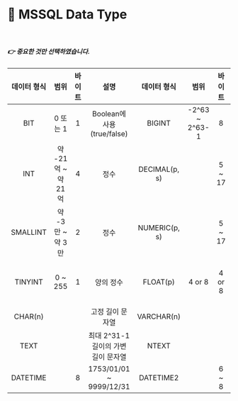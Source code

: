 # 🔗 MSSQL Data Type

<br>

##### 👉 중요한 것만 선택하였습니다.

|데이터 형식|범위|바이트|설명|데이터 형식|범위|바이트|설명|
|:--:|:--:|:--:|:--:|:--:|:--:|:--:|:--:|
|BIT|0 또는 1|1|Boolean에 사용 (true/false)|BIGINT|-2^63 ~ 2^63-1|8|정수|
|INT|약 -21억 ~ 약 21억|4|정수|DECIMAL(p, s)||5 ~ 17|DECIMAL(숫자 자리 수, 소수 자리 수)|
|SMALLINT|약 -3만 ~ 약 3만|2|정수|NUMERIC(p, s)||5 ~ 17|DECIMAL과 동일|
|TINYINT|0 ~ 255|1|양의 정수|FLOAT(p)|4 or 8|4 or 8|4byte: 숫자가 25 미만<br>8byte: 25 이상|
|CHAR(n)|||고정 길이 문자열|VARCHAR(n)|||가변 길이 문자열|
|TEXT|||최대 2^31-1 길이의 가변 길이 문자열|NTEXT|||TEXT의 유니코드|
|DATETIME||8|1753/01/01 ~ 9999/12/31|DATETIME2||6 ~ 8|0001/01/01 ~ 9999/12/31|